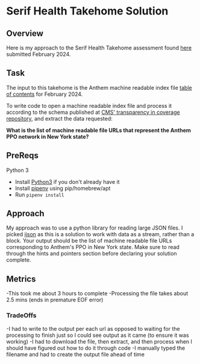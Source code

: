 # Serif Health Takehome Solution

## Overview
Here is my approach to the Serif Health Takehome assessment found [here](https://github.com/serif-health/takehome) submitted February 2024.


## Task
The input to this takehome is the Anthem machine readable index file [table of contents](https://antm-pt-prod-dataz-nogbd-nophi-us-east1.s3.amazonaws.com/anthem/2024-02-01_anthem_index.json.gz) for February 2024. 

To write code to open a machine readable index file and process it according to the schema published at [CMS' transparency in coverage repository](https://github.com/CMSgov/price-transparency-guide/tree/master/schemas/table-of-contents), and extract the data requested: 

**What is the list of machine readable file URLs that represent the Anthem PPO network in New York state?**

## PreReqs
Python 3
- Install [Python3](https://www.python.org/downloads/) if you don't already have it
- Install [pipenv](https://pipenv.pypa.io/en/latest/) using pip/homebrew/apt
- Run `pipenv install`

## Approach
My approach was to use a python library for reading large JSON files. I picked [ijson](https://pypi.org/project/ijson/) as this is a solution to work with data as a stream, rather than a block.
Your output should be the list of machine readable file URLs corresponding to Anthem's PPO in New York state. Make sure to read through the hints and pointers section before declaring your solution complete.

## Metrics
-This took me about 3 hours to complete
-Processing the file takes about 2.5 mins (ends in premature EOF error)

### TradeOffs
-I had to write to the output per each url as opposed to waiting for the processing to finish just so I could see output as it came (to ensure it was working)
-I had to download the file, then extract, and then process when I should have figured out how to do it through code
-I manually typed the filename and had to create the output file ahead of time
